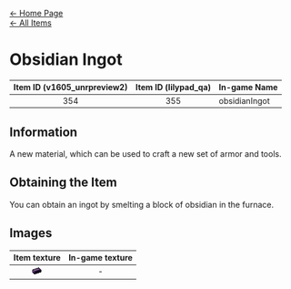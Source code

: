 [← Home Page](../README.md)  
[← All Items](./README.md)

# Obsidian Ingot
| Item ID (v1605_unrpreview2) | Item ID (lilypad_qa) | In-game Name |
| :-------------------------: | :------------------: | ------------ |
| 354 | 355 | obsidianIngot |

## Information 
A new material, which can be used to craft a new set of armor and tools.

## Obtaining the Item
You can obtain an ingot by smelting a block of obsidian in the furnace.

## Images
| Item texture | In-game texture |
| :----------: | :-----------: |
| ![obsidianIngot_16x16](./textures/obsidian_ingot.png) | - |
